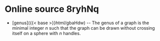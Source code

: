 # Online source 8ryhNq

* [genus]({{< base >}}html/gbaHdw) -- The genus of a graph is the minimal integer $n$ such that the graph can be drawn without crossing itself on a sphere with $n$ handles.